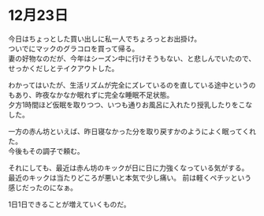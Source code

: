 # 12月23日

今日はちょっとした買い出しに私一人でちょろっとお出掛け。  
ついでにマックのグラコロを買って帰る。  
妻の好物なのだが、今年はシーズン中に行けそうもない、と悲しんでいたので、せっかくだしとテイクアウトした。

わかってはいたが、生活リズムが完全にズレているのを直している途中というのもあり、昨夜なかなか眠れずに完全な睡眠不足状態。  
夕方1時間ほど仮眠を取りつつ、いつも通りお風呂に入れたり授乳したりをこなした。

一方の赤ん坊といえば、昨日寝なかった分を取り戻すかのようによく眠ってくれた。  
今後もその調子で頼む。

それにしても、最近は赤ん坊のキックが日に日に力強くなっている気がする。  
最近のキックは当たりどころが悪いと本気で少し痛い。
前は軽くペチッという感じだったのになぁ。

1日1日できることが増えていくものだ。